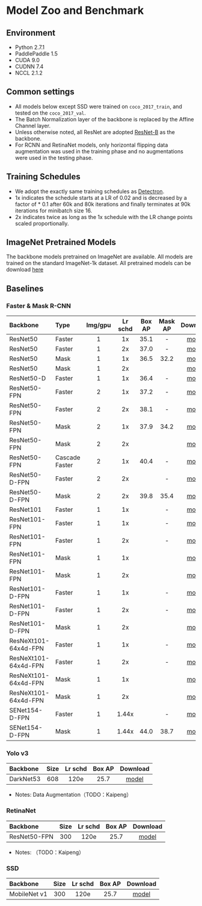 # Model Zoo and Benchmark
## Environment

- Python 2.7.1
- PaddlePaddle 1.5
- CUDA 9.0
- CUDNN 7.4
- NCCL 2.1.2

## Common settings

- All models below except SSD were trained on `coco_2017_train`, and tested on the `coco_2017_val`.
- The Batch Normalization layer of the backbone is replaced by the Affine Channel layer.
- Unless otherwise noted, all ResNet are adopted [ResNet-B](https://arxiv.org/pdf/1812.01187) as the backbone.
- For RCNN and RetinaNet models, only horizontal flipping data augmentation was used in the training phase and no augmentations were used in the testing phase.

## Training Schedules

- We adopt the exactly same training schedules as [Detectron](https://github.com/facebookresearch/Detectron/blob/master/MODEL_ZOO.md#training-schedules). 
- 1x indicates the schedule starts at a LR of 0.02 and is decreased by a factor of * 0.1 after 60k and 80k iterations and finally terminates at 90k iterations for minibatch size 16. 
- 2x indicates twice as long as the 1x schedule with the LR change points scaled proportionally.

## ImageNet Pretrained Models

The backbone models pretrained on ImageNet are available. All models are trained on the standard ImageNet-1k dataset. All pretrained models can be download [here](https://github.com/PaddlePaddle/models/tree/develop/PaddleCV/image_classification#supported-models-and-performances)

## Baselines

### Faster & Mask R-CNN

| Backbone             | Type           | Img/gpu | Lr schd | Box AP | Mask AP |                           Download                           |
| :------------------- | :------------- | :-----: | :-----: | :----: | :-----: | :----------------------------------------------------------: |
| ResNet50             | Faster         |    1    |   1x    |  35.1  |    -    | [model](https://paddlemodels.bj.bcebos.com/object_detection%2Ffaster_rcnn_r50_1x.tar) |
| ResNet50             | Faster         |    1    |   2x    |  37.0  |    -    | [model](https://paddlemodels.bj.bcebos.com/object_detection%2Ffaster_rcnn_r50_2x.tar) |
| ResNet50             | Mask           |    1    |   1x    |  36.5  |  32.2   | [model](https://paddlemodels.bj.bcebos.com/object_detection%2Fmask_rcnn_r50_1x.tar) |
| ResNet50             | Mask           |    1    |   2x    |        |         |                          [model]()                           |
| ResNet50-D           | Faster         |    1    |   1x    |  36.4  |    -    | [model](ttps://paddlemodels.bj.bcebos.com/object_detection%2Ffaster_rcnn_r50_vd_1x.tar) |
| ResNet50-FPN         | Faster         |    2    |   1x    |  37.2  |    -    | [model](https://paddlemodels.bj.bcebos.com/object_detection%2Ffaster_rcnn_r50_fpn_1x.tar) |
| ResNet50-FPN         | Faster         |    2    |   2x    |  38.1  |    -    | [model](https://paddlemodels.bj.bcebos.com/object_detection%2Ffaster_rcnn_r50_fpn_2x.tar) |
| ResNet50-FPN         | Mask           |    2    |   1x    |  37.9  |  34.2   | [model](https://paddlemodels.bj.bcebos.com/object_detection%2Fmask_rcnn_r50_fpn_1x.tar) |
| ResNet50-FPN         | Mask           |    2    |   2x    |        |         |                          [model]()                           |
| ResNet50-FPN         | Cascade Faster |    2    |   1x    |  40.4  |    -    |                          [model]()                           |
| ResNet50-D-FPN       | Faster         |    2    |   2x    |        |    -    |                          [model]()                           |
| ResNet50-D-FPN       | Mask           |    2    |   2x    |  39.8  |  35.4   | [model](https://paddlemodels.bj.bcebos.com/object_detection%2Fmask_rcnn_r50_vd_fpn_2x.tar) |
| ResNet101            | Faster         |    1    |   1x    |        |    -    |                          [model]()                           |
| ResNet101-FPN        | Faster         |    1    |   1x    |        |    -    |                          [model]()                           |
| ResNet101-FPN        | Faster         |    1    |   2x    |        |    -    |                          [model]()                           |
| ResNet101-FPN        | Mask           |    1    |   1x    |        |         |                          [model]()                           |
| ResNet101-FPN        | Mask           |    1    |   2x    |        |         |                          [model]()                           |
| ResNet101-D-FPN      | Faster         |    1    |   1x    |        |    -    |                          [model]()                           |
| ResNet101-D-FPN      | Faster         |    1    |   2x    |        |    -    |                          [model]()                           |
| ResNet101-D-FPN      | Mask           |    1    |   2x    |        |         |                          [model]()                           |
| ResNeXt101-64x4d-FPN | Faster         |    1    |   1x    |        |    -    |                          [model]()                           |
| ResNeXt101-64x4d-FPN | Faster         |    1    |   2x    |        |    -    |                          [model]()                           |
| ResNeXt101-64x4d-FPN | Mask           |    1    |   1x    |        |         |                          [model]()                           |
| ResNeXt101-64x4d-FPN | Mask           |    1    |   2x    |        |         |                          [model]()                           |
| SENet154-D-FPN       | Faster         |    1    |  1.44x  |        |    -    |                          [model]()                           |
| SENet154-D-FPN       | Mask           |    1    |  1.44x  |  44.0  |  38.7   | [model](https://paddlemodels.bj.bcebos.com/object_detection%2Fmask_rcnn_se154_vd_fpn_s1x.tar) |

### Yolo v3

| Backbone  | Size | Lr schd | Box AP | Download  |
| :-------- | :--: | :-----: | :----: | :-------: |
| DarkNet53 | 608  |  120e   |  25.7  | [model]() |

- Notes: Data Augmentation（TODO：Kaipeng）

### RetinaNet

| Backbone     | Size | Lr schd | Box AP | Download  |
| :----------- | :--: | :-----: | :----: | :-------: |
| ResNet50-FPN | 300  |  120e   |  25.7  | [model]() |

- Notes: （TODO：Kaipeng）

### SSD

| Backbone     | Size | Lr schd | Box AP | Download  |
| :----------- | :--: | :-----: | :----: | :-------: |
| MobileNet v1 | 300  |  120e   |  25.7  | [model]() |


